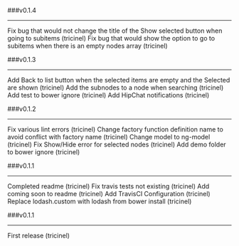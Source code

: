 ###v0.1.4
___

Fix bug that would not change the title of the Show selected button when going to subitems (tricinel)
Fix bug that would show the option to go to subitems when there is an empty nodes array (tricinel)

###v0.1.3
___

Add Back to list button when the selected items are empty and the Selected are shown (tricinel)
Add the subnodes to a node when searching (tricinel)
Add test to bower ignore (tricinel)
Add HipChat notifications (tricinel)

###v0.1.2
___

Fix various lint errors (tricinel)
Change factory function definition name to avoid conflict with factory name (tricinel)
Change model to ng-model (tricinel)
Fix Show/Hide error for selected nodes (tricinel)
Add demo folder to bower ignore (tricinel)

###v0.1.1
___

Completed readme (tricinel)
Fix travis tests not existing (tricinel)
Add coming soon to readme (tricinel)
Add TravisCI Configuration (tricinel)
Replace lodash.custom with lodash from bower install (tricinel)

###v0.1.1
___

First release (tricinel)
